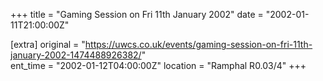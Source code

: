 +++
title = "Gaming Session on Fri 11th January 2002"
date = "2002-01-11T21:00:00Z"

[extra]
original = "https://uwcs.co.uk/events/gaming-session-on-fri-11th-january-2002-1474488926382/"    
ent_time = "2002-01-12T04:00:00Z"
location = "Ramphal R0.03/4"
+++




